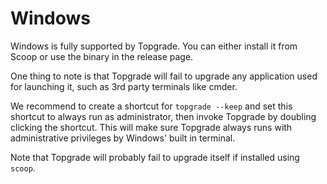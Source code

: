 # Windows

Windows is fully supported by Topgrade. You can either install it from Scoop or use the binary in the release page.

One thing to note is that Topgrade will fail to upgrade any application used for launching it, such as 3rd party terminals like cmder.

We recommend to create a shortcut for `topgrade --keep` and set this shortcut to always run as administrator, then invoke Topgrade by doubling clicking the shortcut. This will make sure Topgrade always runs with administrative privileges by Windows' built in terminal.

Note that Topgrade will probably fail to upgrade itself if installed using `scoop`.
